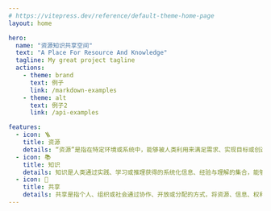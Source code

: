 ```yaml
---
# https://vitepress.dev/reference/default-theme-home-page
layout: home

hero:
  name: "资源知识共享空间"
  text: "A Place For Resource And Knowledge"
  tagline: My great project tagline
  actions:
    - theme: brand
      text: 例子
      link: /markdown-examples
    - theme: alt
      text: 例子2
      link: /api-examples

features:
  - icon: 🪜
    title: 资源
    details: “资源”是指在特定环境或系统中，能够被人类利用来满足需求、实现目标或创造价值的物质或非物质要素。它可以是天然的（如矿产、水），也可以是人造的（如工具、知识），或是抽象的（如时间、信息）。资源的核心特点是有限性和可用性——既需要合理分配，又需要高效利用。
  - icon: 📚
    title: 知识
    details: 知识是人类通过实践、学习或推理获得的系统化信息、经验与理解的集合，能够用于解释现象、解决问题或指导行动。它不仅是认知的产物，也是推动个人与社会进步的核心资源。
  - icon: 🧰
    title: 共享
    details: 共享是指个人、组织或社会通过协作、开放或分配的方式，将资源、信息、权利或责任共同使用或分担的行为与理念。其核心在于打破独占性，通过合作提升资源利用效率或创造更大价值，是现社会协作模式的重要体现。
---
```

